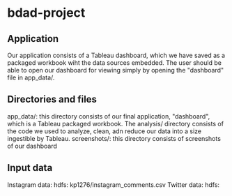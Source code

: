 # bdad-project

## Application
Our application consists of a Tableau dashboard, which we have saved as a packaged workbook wiht the data sources embedded. The user should be able to open our dashboard for viewing simply by opening the "dashboard" file in app_data/.

## Directories and files
app_data/: this directory consists of our final application, "dashboard", which is a Tableau packaged workbook. The analysis/ directory consists of the code we used to analyze, clean, adn reduce our data into a size ingestible by Tableau.
screenshots/: this directory consists of screenshots of our dashboard

## Input data
Instagram data: hdfs: kp1276/instagram_comments.csv
Twitter data: hdfs: 